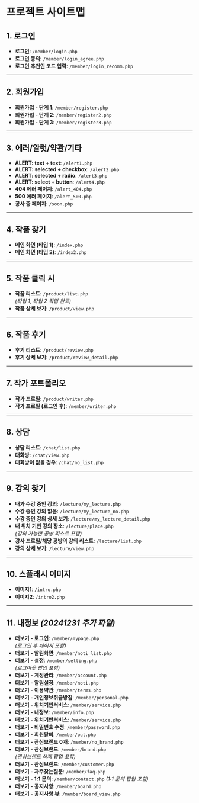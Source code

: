 # 프로젝트 사이트맵

 

## 1. 로그인
- **로그인**: `/member/login.php`
- **로그인 동의**: `/member/login_agree.php`
- **로그인 추천인 코드 입력**: `/member/login_recomm.php`

---

## 2. 회원가입
- **회원가입 - 단계 1**: `/member/register.php`
- **회원가입 - 단계 2**: `/member/register2.php`
- **회원가입 - 단계 3**: `/member/register3.php`

---

## 3. 에러/알럿/약관/기타
- **ALERT: text + text**: `/alert1.php`
- **ALERT: selected + checkbox**: `/alert2.php`
- **ALERT: selected + radio**: `/alert3.php`
- **ALERT: select + button**: `/alert4.php`
- **404 에러 페이지**: `/alert_404.php`
- **500 에러 페이지**: `/alert_500.php`
- **공사 중 페이지**: `/soon.php`

---

## 4. 작품 찾기
- **메인 화면 (타입 1)**: `/index.php`
- **메인 화면 (타입 2)**: `/index2.php`

---

## 5. 작품 클릭 시
- **작품 리스트**: `/product/list.php`  
  *(타입 1, 타입 2 작업 완료)*  
- **작품 상세 보기**: `/product/view.php`

---

## 6. 작품 후기
- **후기 리스트**: `/product/review.php`
- **후기 상세 보기**: `/product/review_detail.php`

---

## 7. 작가 포트폴리오
- **작가 프로필**: `/product/writer.php`
- **작가 프로필 (로그인 후)**: `/member/writer.php`

---

## 8. 상담
- **상담 리스트**: `/chat/list.php`
- **대화방**: `/chat/view.php`
- **대화방이 없을 경우**: `/chat/no_list.php`

---

## 9. 강의 찾기
- **내가 수강 중인 강의**: `/lecture/my_lecture.php`
- **수강 중인 강의 없음**: `/lecture/my_lecture_no.php`
- **수강 중인 강의 상세 보기**: `/lecture/my_lecture_detail.php`
- **내 위치 기반 강의 장소**: `/lecture/place.php`  
  *(강의 가능한 공방 리스트 포함)*  
- **강사 프로필/해당 공방의 강의 리스트**: `/lecture/list.php`
- **강의 상세 보기**: `/lecture/view.php`

---

## 10. 스플래시 이미지
- **이미지1**: `/intro.php`
- **이미지2**: `/intro2.php`

---


## 11. 내정보 *(20241231 추가 파일)*  
- **더보기 - 로그인**: `/member/mypage.php`  
  *(로그인 후 페이지 포함)*  
- **더보기 - 알림화면**: `/member/noti_list.php`
- **더보기 - 설정**: `/member/setting.php`  
  *(로그아웃 팝업 포함)*  
- **더보기 - 계정관리**: `/member/account.php`
- **더보기 - 알림설정**: `/member/noti.php`
- **더보기 - 이용약관**: `/member/terms.php`
- **더보기 - 개인정보취급방침**: `/member/personal.php`
- **더보기 - 위치기반서비스**: `/member/service.php`
- **더보기 - 내정보**: `/member/info.php`
- **더보기 - 위치기반서비스**: `/member/service.php`
- **더보기 - 비밀번호 수정**: `/member/password.php`
- **더보기 - 회원탈퇴**: `/member/out.php`
- **더보기 - 관심브랜드 0개**: `/member/no_brand.php`
- **더보기 - 관심브랜드**: `/member/brand.php`  
  *(관심브랜드 삭제 팝업 포함)*  
- **더보기 - 관심브랜드**: `/member/customer.php`
- **더보기 - 자주찾는질문**: `/member/faq.php`
- **더보기 - 1:1 문의**: `/member/contact.php`
  *(1:1 문의 팝업 포함)*  
- **더보기 - 공지사항**: `/member/board.php`
- **더보기 - 공지사항 뷰**: `/member/board_view.php`
  
